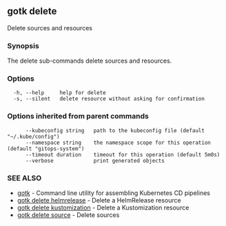 ## gotk delete

Delete sources and resources

### Synopsis

The delete sub-commands delete sources and resources.

### Options

```
  -h, --help     help for delete
  -s, --silent   delete resource without asking for confirmation
```

### Options inherited from parent commands

```
      --kubeconfig string   path to the kubeconfig file (default "~/.kube/config")
      --namespace string    the namespace scope for this operation (default "gitops-system")
      --timeout duration    timeout for this operation (default 5m0s)
      --verbose             print generated objects
```

### SEE ALSO

* [gotk](gotk.md)	 - Command line utility for assembling Kubernetes CD pipelines
* [gotk delete helmrelease](gotk_delete_helmrelease.md)	 - Delete a HelmRelease resource
* [gotk delete kustomization](gotk_delete_kustomization.md)	 - Delete a Kustomization resource
* [gotk delete source](gotk_delete_source.md)	 - Delete sources

